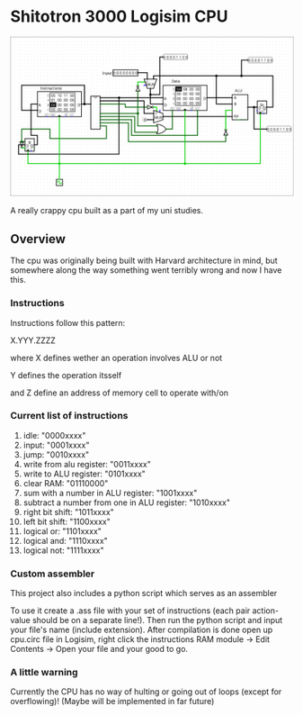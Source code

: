 <h1>Shitotron 3000 Logisim CPU</h1>

![image.png](image.png)
<p>A really crappy cpu built as a part of my uni studies.</p>
<h2>Overview</h2>
<p>The cpu was originally being built with Harvard architecture in mind, but somewhere along the way something went terribly wrong and now I have this.</p>
<h3>Instructions</h3>
<p>Instructions follow this pattern:</p>
<p>X.YYY.ZZZZ</p>
<p>where X defines wether an operation involves ALU or not</p>
<p>Y defines the operation itsself</p>
<p>and Z define an address of memory cell to operate with/on</p>
<h3>Current list of instructions</h3>
<ol>
  <li>idle: "0000xxxx"</li>
  <li>input: "0001xxxx"</li>
  <li>jump: "0010xxxx"</li>
  <li>write from alu register: "0011xxxx"</li>
  <li>write to ALU register: "0101xxxx"</li>
  <li>clear RAM: "01110000"</li>
  <li>sum with a number in ALU register: "1001xxxx"</li>
  <li>subtract a number from one in ALU register: "1010xxxx"</li>
  <li>right bit shift: "1011xxxx"</li>
  <li>left bit shift: "1100xxxx"</li>
  <li>logical or: "1101xxxx"</li>
  <li>logical and: "1110xxxx"</li>
  <li>logical not: "1111xxxx"</li>
</ol>
<h3>Custom assembler</h3>
<p>This project also includes a python script which serves as an assembler</p>
<p>To use it create a .ass file with your set of instructions (each pair action-value should be on a separate line!). Then run the python script and input your file's name (include extension).
  After compilation is done open up cpu.circ file in Logisim, right click the instructions RAM module -> Edit Contents -> Open your file and your good to go.</p>
  <h3>A little warning</h3>
  <p>Currently the CPU has no way of hulting or going out of loops (except for overflowing)! (Maybe will be implemented in far future)</p>
